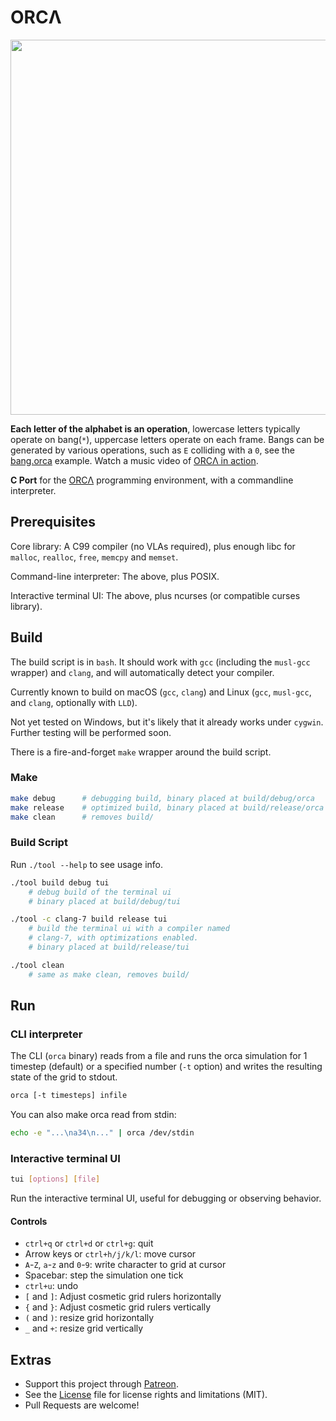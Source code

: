# ORCΛ

<img src='https://raw.githubusercontent.com/hundredrabbits/Orca/master/resources/logo.png' width="600"/>

**Each letter of the alphabet is an operation**, lowercase letters typically operate on bang(`*`), uppercase letters operate on each frame. Bangs can be generated by various operations, such as `E` colliding with a `0`, see the [bang.orca](https://github.com/hundredrabbits/Orca/blob/master/examples/bang.orca) example. Watch a music video of [ORCΛ in action](https://twitter.com/neauoire/status/1069129232708657152).

**C Port** for the [ORCΛ](https://github.com/hundredrabbits/Orca) programming environment, with a commandline interpreter.

## Prerequisites

Core library: A C99 compiler (no VLAs required), plus enough libc for `malloc`, `realloc`, `free`, `memcpy` and `memset`.

Command-line interpreter: The above, plus POSIX.

Interactive terminal UI: The above, plus ncurses (or compatible curses library).

## Build

The build script is in `bash`. It should work with `gcc` (including the `musl-gcc` wrapper) and `clang`, and will automatically detect your compiler.

Currently known to build on macOS (`gcc`, `clang`) and Linux (`gcc`, `musl-gcc`, and `clang`, optionally with `LLD`).

Not yet tested on Windows, but it's likely that it already works under `cygwin`. Further testing will be performed soon.

There is a fire-and-forget `make` wrapper around the build script.

### Make

```sh
make debug      # debugging build, binary placed at build/debug/orca
make release    # optimized build, binary placed at build/release/orca
make clean      # removes build/
```

### Build Script

Run `./tool --help` to see usage info.

```sh
./tool build debug tui
    # debug build of the terminal ui
    # binary placed at build/debug/tui

./tool -c clang-7 build release tui
    # build the terminal ui with a compiler named
    # clang-7, with optimizations enabled.
    # binary placed at build/release/tui

./tool clean
    # same as make clean, removes build/
```

## Run

### CLI interpreter

The CLI (`orca` binary) reads from a file and runs the orca simulation for 1 timestep (default) or a specified number (`-t` option) and writes the resulting state of the grid to stdout.

```sh
orca [-t timesteps] infile
```

You can also make orca read from stdin:
```sh
echo -e "...\na34\n..." | orca /dev/stdin
```

### Interactive terminal UI

```sh
tui [options] [file]
```

Run the interactive terminal UI, useful for debugging or observing behavior.

#### Controls

- `ctrl+q` or `ctrl+d` or `ctrl+g`: quit
- Arrow keys or `ctrl+h/j/k/l`: move cursor
- `A`-`Z`, `a`-`z` and `0`-`9`: write character to grid at cursor
- Spacebar: step the simulation one tick
- `ctrl+u`: undo
- `[` and `]`: Adjust cosmetic grid rulers horizontally
- `{` and `}`: Adjust cosmetic grid rulers vertically
- `(` and `)`: resize grid horizontally
- `_` and `+`: resize grid vertically

## Extras

- Support this project through [Patreon](https://patreon.com/100).
- See the [License](LICENSE.md) file for license rights and limitations (MIT).
- Pull Requests are welcome!
